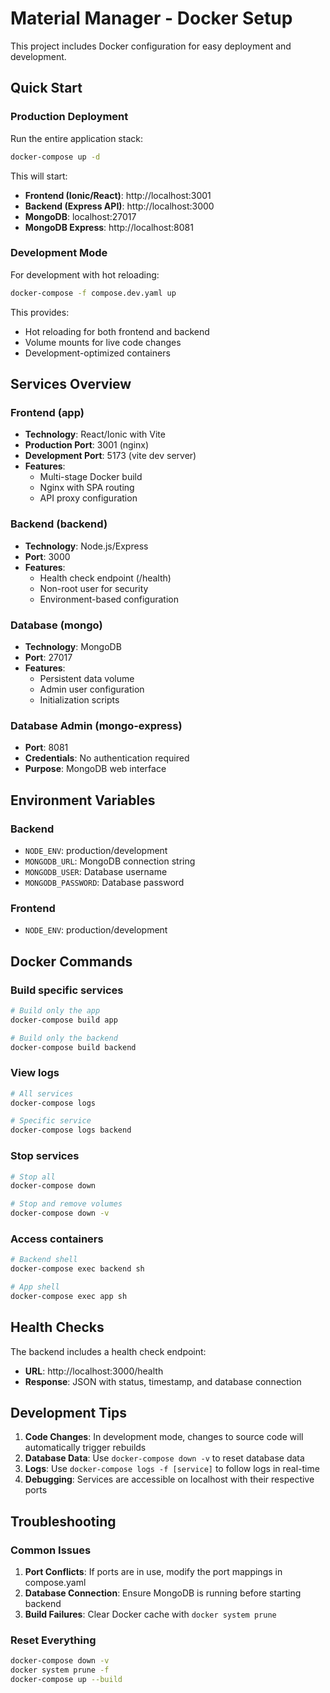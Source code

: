 # Material Manager - Docker Setup

This project includes Docker configuration for easy deployment and development.

## Quick Start

### Production Deployment

Run the entire application stack:

```bash
docker-compose up -d
```

This will start:
- **Frontend (Ionic/React)**: http://localhost:3001
- **Backend (Express API)**: http://localhost:3000
- **MongoDB**: localhost:27017
- **MongoDB Express**: http://localhost:8081

### Development Mode

For development with hot reloading:

```bash
docker-compose -f compose.dev.yaml up
```

This provides:
- Hot reloading for both frontend and backend
- Volume mounts for live code changes
- Development-optimized containers

## Services Overview

### Frontend (app)
- **Technology**: React/Ionic with Vite
- **Production Port**: 3001 (nginx)
- **Development Port**: 5173 (vite dev server)
- **Features**: 
  - Multi-stage Docker build
  - Nginx with SPA routing
  - API proxy configuration

### Backend (backend)
- **Technology**: Node.js/Express
- **Port**: 3000
- **Features**:
  - Health check endpoint (/health)
  - Non-root user for security
  - Environment-based configuration

### Database (mongo)
- **Technology**: MongoDB
- **Port**: 27017
- **Features**:
  - Persistent data volume
  - Admin user configuration
  - Initialization scripts

### Database Admin (mongo-express)
- **Port**: 8081
- **Credentials**: No authentication required
- **Purpose**: MongoDB web interface

## Environment Variables

### Backend
- `NODE_ENV`: production/development
- `MONGODB_URL`: MongoDB connection string
- `MONGODB_USER`: Database username
- `MONGODB_PASSWORD`: Database password

### Frontend
- `NODE_ENV`: production/development

## Docker Commands

### Build specific services
```bash
# Build only the app
docker-compose build app

# Build only the backend
docker-compose build backend
```

### View logs
```bash
# All services
docker-compose logs

# Specific service
docker-compose logs backend
```

### Stop services
```bash
# Stop all
docker-compose down

# Stop and remove volumes
docker-compose down -v
```

### Access containers
```bash
# Backend shell
docker-compose exec backend sh

# App shell
docker-compose exec app sh
```

## Health Checks

The backend includes a health check endpoint:
- **URL**: http://localhost:3000/health
- **Response**: JSON with status, timestamp, and database connection

## Development Tips

1. **Code Changes**: In development mode, changes to source code will automatically trigger rebuilds
2. **Database Data**: Use `docker-compose down -v` to reset database data
3. **Logs**: Use `docker-compose logs -f [service]` to follow logs in real-time
4. **Debugging**: Services are accessible on localhost with their respective ports

## Troubleshooting

### Common Issues

1. **Port Conflicts**: If ports are in use, modify the port mappings in compose.yaml
2. **Database Connection**: Ensure MongoDB is running before starting backend
3. **Build Failures**: Clear Docker cache with `docker system prune`

### Reset Everything
```bash
docker-compose down -v
docker system prune -f
docker-compose up --build
```
